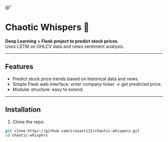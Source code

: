 @"
# Chaotic Whispers 🚀

**Deep Learning + Flask project to predict stock prices**  
Uses LSTM on OHLCV data and news sentiment analysis.

---

## Features
- Predict stock price trends based on historical data and news.
- Simple Flask web interface: enter company ticker → get predicted price.
- Modular structure: easy to extend.

---

## Installation

1. Clone the repo:
```bash
git clone https://github.com/sravasti12/chaotic-whispers.git
cd chaotic-whispers
